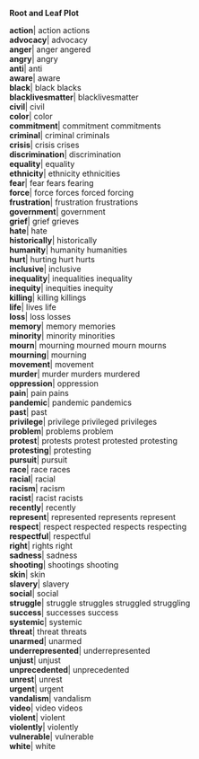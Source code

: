 **Root and Leaf Plot**

**action**|  action actions   
**advocacy**|  advocacy   
**anger**|  anger angered   
**angry**|  angry   
**anti**|  anti   
**aware**|  aware   
**black**|  black blacks   
**blacklivesmatter**|  blacklivesmatter   
**civil**|  civil   
**color**|  color   
**commitment**|  commitment commitments   
**criminal**|  criminal criminals   
**crisis**|  crisis crises   
**discrimination**|  discrimination   
**equality**|  equality   
**ethnicity**|  ethnicity ethnicities   
**fear**|  fear fears fearing   
**force**|  force forces forced forcing   
**frustration**|  frustration frustrations   
**government**|  government   
**grief**|  grief grieves   
**hate**|  hate   
**historically**|  historically   
**humanity**|  humanity humanities   
**hurt**|  hurting hurt hurts   
**inclusive**|  inclusive   
**inequality**|  inequalities inequality   
**inequity**|  inequities inequity   
**killing**|  killing killings   
**life**|  lives life   
**loss**|  loss losses   
**memory**|  memory memories   
**minority**|  minority minorities   
**mourn**|  mourning mourned mourn mourns   
**mourning**|  mourning   
**movement**|  movement   
**murder**|  murder murders murdered   
**oppression**|  oppression   
**pain**|  pain pains   
**pandemic**|  pandemic pandemics   
**past**|  past   
**privilege**|  privilege privileged privileges   
**problem**|  problems problem   
**protest**|  protests protest protested protesting   
**protesting**|  protesting   
**pursuit**|  pursuit   
**race**|  race races   
**racial**|  racial   
**racism**|  racism   
**racist**|  racist racists   
**recently**|  recently   
**represent**|  represented represents represent   
**respect**|  respect respected respects respecting   
**respectful**|  respectful   
**right**|  rights right   
**sadness**|  sadness   
**shooting**|  shootings shooting   
**skin**|  skin   
**slavery**|  slavery   
**social**|  social   
**struggle**|  struggle struggles struggled struggling   
**success**|  successes success   
**systemic**|  systemic   
**threat**|  threat threats   
**unarmed**|  unarmed   
**underrepresented**|  underrepresented   
**unjust**|  unjust   
**unprecedented**|  unprecedented   
**unrest**|  unrest   
**urgent**|  urgent   
**vandalism**|  vandalism   
**video**|  video videos   
**violent**|  violent   
**violently**|  violently   
**vulnerable**|  vulnerable   
**white**|  white   
